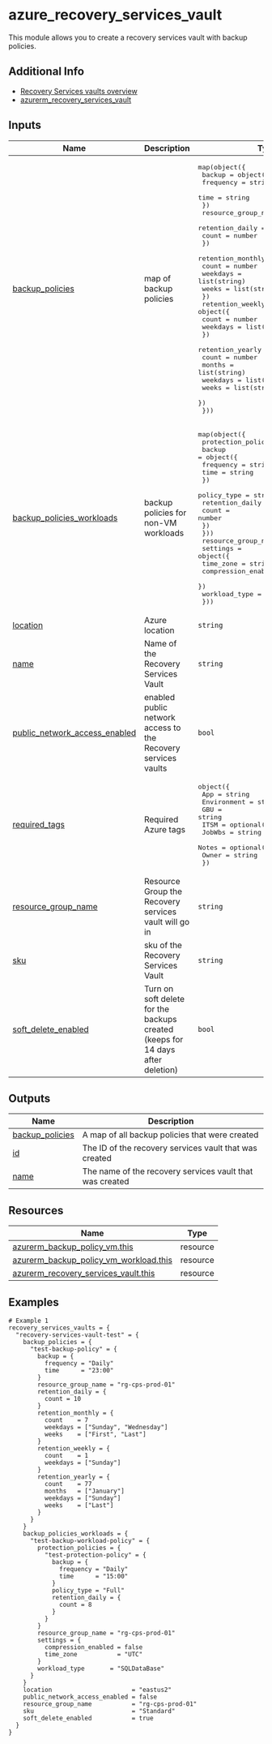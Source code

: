 <!-- BEGIN_TF_DOCS -->
# azure_recovery_services_vault

This module allows you to create a recovery services vault with backup policies.

## Additional Info

* [Recovery Services vaults overview](https://learn.microsoft.com/en-us/azure/backup/backup-azure-recovery-services-vault-overview)
* [azurerm_recovery_services_vault](https://registry.terraform.io/providers/hashicorp/azurerm/latest/docs/resources/recovery_services_vault.html)

## Inputs

| Name | Description | Type | Default | Required |
|------|-------------|------|---------|:--------:|
| <a name="input_backup_policies"></a> [backup\_policies](#input\_backup\_policies) | map of backup policies | <pre>map(object({<br>    backup = object({<br>      frequency = string<br>      time      = string<br>    })<br>    resource_group_name = string<br>    retention_daily = object({<br>      count = number<br>    })<br>    retention_monthly = object({<br>      count    = number<br>      weekdays = list(string)<br>      weeks    = list(string)<br>    })<br>    retention_weekly = object({<br>      count    = number<br>      weekdays = list(string)<br>    })<br>    retention_yearly = object({<br>      count    = number<br>      months   = list(string)<br>      weekdays = list(string)<br>      weeks    = list(string)<br>    })<br>  }))</pre> | `{}` | no |
| <a name="input_backup_policies_workloads"></a> [backup\_policies\_workloads](#input\_backup\_policies\_workloads) | backup policies for non-VM workloads | <pre>map(object({<br>    protection_policies = map(object({<br>      backup = object({<br>        frequency = string<br>        time      = string<br>      })<br>      policy_type = string<br>      retention_daily = object({<br>        count = number<br>      })<br>    }))<br>    resource_group_name = string<br>    settings = object({<br>      time_zone           = string<br>      compression_enabled = bool<br>    })<br>    workload_type = string<br>  }))</pre> | `{}` | no |
| <a name="input_location"></a> [location](#input\_location) | Azure location | `string` | `"eastus2"` | no |
| <a name="input_name"></a> [name](#input\_name) | Name of the Recovery Services Vault | `string` | n/a | yes |
| <a name="input_public_network_access_enabled"></a> [public\_network\_access\_enabled](#input\_public\_network\_access\_enabled) | enabled public network access to the Recovery services vaults | `bool` | `false` | no |
| <a name="input_required_tags"></a> [required\_tags](#input\_required\_tags) | Required Azure tags | <pre>object({<br>    App         = string<br>    Environment = string<br>    GBU         = string<br>    ITSM        = optional(string, "BACKUP")<br>    JobWbs      = string<br>    Notes       = optional(string)<br>    Owner       = string<br>  })</pre> | n/a | yes |
| <a name="input_resource_group_name"></a> [resource\_group\_name](#input\_resource\_group\_name) | Resource Group the Recovery services vault will go in | `string` | n/a | yes |
| <a name="input_sku"></a> [sku](#input\_sku) | sku of the Recovery Services Vault | `string` | n/a | yes |
| <a name="input_soft_delete_enabled"></a> [soft\_delete\_enabled](#input\_soft\_delete\_enabled) | Turn on soft delete for the backups created (keeps for 14 days after deletion) | `bool` | n/a | yes |

## Outputs

| Name | Description |
|------|-------------|
| <a name="output_backup_policies"></a> [backup\_policies](#output\_backup\_policies) | A map of all backup policies that were created |
| <a name="output_id"></a> [id](#output\_id) | The ID of the recovery services vault that was created |
| <a name="output_name"></a> [name](#output\_name) | The name of the recovery services vault that was created |

## Resources

| Name | Type |
|------|------|
| [azurerm_backup_policy_vm.this](https://registry.terraform.io/providers/hashicorp/azurerm/latest/docs/resources/backup_policy_vm) | resource |
| [azurerm_backup_policy_vm_workload.this](https://registry.terraform.io/providers/hashicorp/azurerm/latest/docs/resources/backup_policy_vm_workload) | resource |
| [azurerm_recovery_services_vault.this](https://registry.terraform.io/providers/hashicorp/azurerm/latest/docs/resources/recovery_services_vault) | resource |

## Examples

```hcl
# Example 1
recovery_services_vaults = {
  "recovery-services-vault-test" = {
    backup_policies = {
      "test-backup-policy" = {
        backup = {
          frequency = "Daily"
          time      = "23:00"
        }
        resource_group_name = "rg-cps-prod-01"
        retention_daily = {
          count = 10
        }
        retention_monthly = {
          count    = 7
          weekdays = ["Sunday", "Wednesday"]
          weeks    = ["First", "Last"]
        }
        retention_weekly = {
          count    = 1
          weekdays = ["Sunday"]
        }
        retention_yearly = {
          count    = 77
          months   = ["January"]
          weekdays = ["Sunday"]
          weeks    = ["Last"]
        }
      }
    }
    backup_policies_workloads = {
      "test-backup-workload-policy" = {
        protection_policies = {
          "test-protection-policy" = {
            backup = {
              frequency = "Daily"
              time      = "15:00"
            }
            policy_type = "Full"
            retention_daily = {
              count = 8
            }
          }
        }
        resource_group_name = "rg-cps-prod-01"
        settings = {
          compression_enabled = false
          time_zone           = "UTC"
        }
        workload_type       = "SQLDataBase"
      }
    }
    location                      = "eastus2"
    public_network_access_enabled = false
    resource_group_name           = "rg-cps-prod-01"
    sku                           = "Standard"
    soft_delete_enabled           = true
  }
}
```
<!-- END_TF_DOCS -->